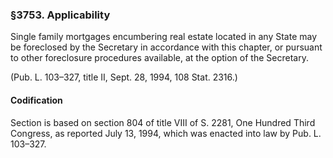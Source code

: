 ### §3753. Applicability ###

Single family mortgages encumbering real estate located in any State may be foreclosed by the Secretary in accordance with this chapter, or pursuant to other foreclosure procedures available, at the option of the Secretary.

(Pub. L. 103–327, title II, Sept. 28, 1994, 108 Stat. 2316.)

#### Codification ####

Section is based on section 804 of title VIII of S. 2281, One Hundred Third Congress, as reported July 13, 1994, which was enacted into law by Pub. L. 103–327.